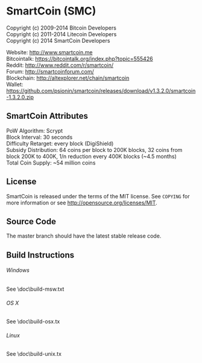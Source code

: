 SmartCoin (SMC)
==============

Copyright (c) 2009-2014 Bitcoin Developers  
Copyright (c) 2011-2014 Litecoin Developers  
Copyright (c) 2014 SmartCoin Developers

Website: http://www.smartcoin.me  
Bitcointalk: https://bitcointalk.org/index.php?topic=555426  
Reddit: http://www.reddit.com/r/smartcoin/  
Forum: http://smartcoinforum.com/  
Blockchain: http://altexplorer.net/chain/smartcoin  
Wallet: https://github.com/psionin/smartcoin/releases/download/v1.3.2.0/smartcoin-1.3.2.0.zip


SmartCoin Attributes
--------------------
PoW Algorithm: Scrypt  
Block Interval: 30 seconds  
Difficulty Retarget: every block (DigiShield)  
Subsidy Distribution: 64 coins per block to 200K blocks, 32 coins from block 200K to 400K, 1/n reduction every 400K blocks (~4.5 months)  
Total Coin Supply: ~54 million coins


License
-------
SmartCoin is released under the terms of the MIT license. See `COPYING` for more information or see http://opensource.org/licenses/MIT.


Source Code
-----------
The master branch should have the latest stable release code.


Build Instructions
------------------
###### Windows  
See \doc\build-msw.txt

###### OS X  
See \doc\build-osx.tx

###### Linux   
See \doc\build-unix.tx
